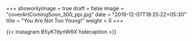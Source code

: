 +++
showonlyimage = true
draft = false
image = "coverArtComingSoon_300_ppi.jpg"
date = "2019-12-07T18:25:22+05:30"
title = "You Are Not Too Young!"
weight = 0
+++


{{< instagram B5yK7dynW6X hidecaption >}}
